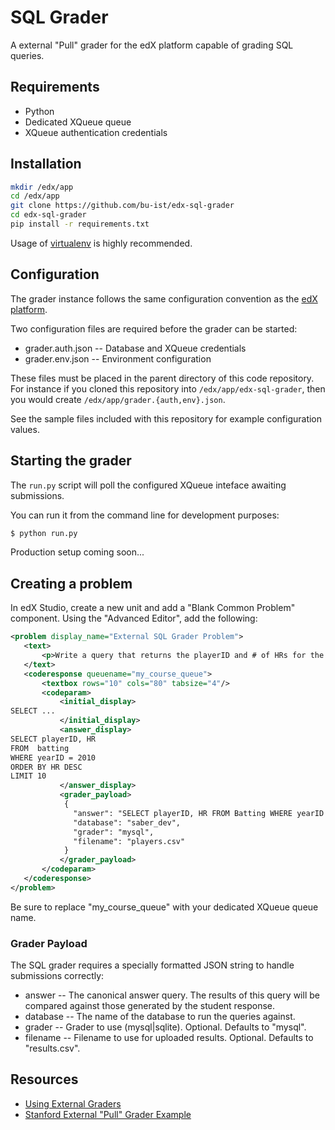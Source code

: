# SQL Grader

A external "Pull" grader for the edX platform capable of grading SQL queries.

## Requirements
- Python
- Dedicated XQueue queue
- XQueue authentication credentials

## Installation

```bash
mkdir /edx/app
cd /edx/app
git clone https://github.com/bu-ist/edx-sql-grader
cd edx-sql-grader
pip install -r requirements.txt
```

Usage of [virtualenv](http://www.virtualenv.org/en/latest/) is highly recommended.

## Configuration

The grader instance follows the same configuration convention as the [edX platform](https://github.com/edx/edx-platform).

Two configuration files are required before the grader can be started:

- grader.auth.json -- Database and XQueue credentials
- grader.env.json -- Environment configuration

These files must be placed in the parent directory of this code repository.
For instance if you cloned this repository into `/edx/app/edx-sql-grader`, then you would create `/edx/app/grader.{auth,env}.json`.

See the sample files included with this repository for example configuration values.

## Starting the grader

The `run.py` script will poll the configured XQueue inteface awaiting submissions.

You can run it from the command line for development purposes:

```bash
$ python run.py
```

Production setup coming soon...

## Creating a problem

In edX Studio, create a new unit and add a "Blank Common Problem" component.
Using the "Advanced Editor", add the following:

```xml
<problem display_name="External SQL Grader Problem">
   <text>
       <p>Write a query that returns the playerID and # of HRs for the top 10 HR hitters from 2010.</p>
   </text>
   <coderesponse queuename="my_course_queue">
       <textbox rows="10" cols="80" tabsize="4"/>
       <codeparam>
           <initial_display>
SELECT ...
           </initial_display>
           <answer_display>
SELECT playerID, HR
FROM  batting
WHERE yearID = 2010
ORDER BY HR DESC
LIMIT 10
           </answer_display>
           <grader_payload>
            {
              "answer": "SELECT playerID, HR FROM Batting WHERE yearID = 2010 ORDER BY HR DESC LIMIT 10",
              "database": "saber_dev",
              "grader": "mysql",
              "filename": "players.csv"
            }
           </grader_payload>
       </codeparam>
   </coderesponse>
</problem>
```

Be sure to replace "my_course_queue" with your dedicated XQueue queue name.

### Grader Payload

The SQL grader requires a specially formatted JSON string to handle submissions correctly:

- answer -- The canonical answer query. The results of this query will be compared against those generated by the student response.
- database -- The name of the database to run the queries against.
- grader -- Grader to use (mysql|sqlite). Optional. Defaults to "mysql".
- filename -- Filename to use for uploaded results. Optional. Defaults to "results.csv".

## Resources

- [Using External Graders](http://edx.readthedocs.org/projects/ca/en/latest/external_graders.html)
- [Stanford External "Pull" Grader Example](https://github.com/Stanford-Online/xqueue_pull_ref)
